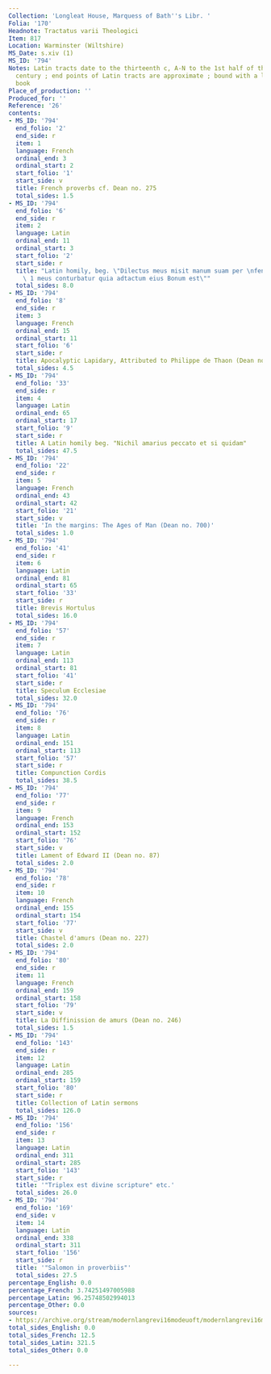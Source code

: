 ```yaml
---
Collection: 'Longleat House, Marquess of Bath''s Libr. '
Folia: '170'
Headnote: Tractatus varii Theologici
Item: 817
Location: Warminster (Wiltshire)
MS_Date: s.xiv (1)
MS_ID: '794'
Notes: Latin tracts date to the thirteenth c, A-N to the 1st half of the fourteenth
  century ; end points of Latin tracts are approximate ; bound with a leaf of a service
  book
Place_of_production: ''
Produced_for: ''
Reference: '26'
contents:
- MS_ID: '794'
  end_folio: '2'
  end_side: r
  item: 1
  language: French
  ordinal_end: 3
  ordinal_start: 2
  start_folio: '1'
  start_side: v
  title: French proverbs cf. Dean no. 275
  total_sides: 1.5
- MS_ID: '794'
  end_folio: '6'
  end_side: r
  item: 2
  language: Latin
  ordinal_end: 11
  ordinal_start: 3
  start_folio: '2'
  start_side: r
  title: "Latin homily, beg. \"Dilectus meus misit manum suam per \nfenestram ac ventu\
    \ 1 meus conturbatur quia adtactum eius Bonum est\""
  total_sides: 8.0
- MS_ID: '794'
  end_folio: '8'
  end_side: r
  item: 3
  language: French
  ordinal_end: 15
  ordinal_start: 11
  start_folio: '6'
  start_side: r
  title: Apocalyptic Lapidary, Attributed to Philippe de Thaon (Dean no. 356)
  total_sides: 4.5
- MS_ID: '794'
  end_folio: '33'
  end_side: r
  item: 4
  language: Latin
  ordinal_end: 65
  ordinal_start: 17
  start_folio: '9'
  start_side: r
  title: A Latin homily beg. "Nichil amarius peccato et si quidam"
  total_sides: 47.5
- MS_ID: '794'
  end_folio: '22'
  end_side: r
  item: 5
  language: French
  ordinal_end: 43
  ordinal_start: 42
  start_folio: '21'
  start_side: v
  title: 'In the margins: The Ages of Man (Dean no. 700)'
  total_sides: 1.0
- MS_ID: '794'
  end_folio: '41'
  end_side: r
  item: 6
  language: Latin
  ordinal_end: 81
  ordinal_start: 65
  start_folio: '33'
  start_side: r
  title: Brevis Hortulus
  total_sides: 16.0
- MS_ID: '794'
  end_folio: '57'
  end_side: r
  item: 7
  language: Latin
  ordinal_end: 113
  ordinal_start: 81
  start_folio: '41'
  start_side: r
  title: Speculum Ecclesiae
  total_sides: 32.0
- MS_ID: '794'
  end_folio: '76'
  end_side: r
  item: 8
  language: Latin
  ordinal_end: 151
  ordinal_start: 113
  start_folio: '57'
  start_side: r
  title: Compunction Cordis
  total_sides: 38.5
- MS_ID: '794'
  end_folio: '77'
  end_side: r
  item: 9
  language: French
  ordinal_end: 153
  ordinal_start: 152
  start_folio: '76'
  start_side: v
  title: Lament of Edward II (Dean no. 87)
  total_sides: 2.0
- MS_ID: '794'
  end_folio: '78'
  end_side: r
  item: 10
  language: French
  ordinal_end: 155
  ordinal_start: 154
  start_folio: '77'
  start_side: v
  title: Chastel d'amurs (Dean no. 227)
  total_sides: 2.0
- MS_ID: '794'
  end_folio: '80'
  end_side: r
  item: 11
  language: French
  ordinal_end: 159
  ordinal_start: 158
  start_folio: '79'
  start_side: v
  title: La Diffinission de amurs (Dean no. 246)
  total_sides: 1.5
- MS_ID: '794'
  end_folio: '143'
  end_side: r
  item: 12
  language: Latin
  ordinal_end: 285
  ordinal_start: 159
  start_folio: '80'
  start_side: r
  title: Collection of Latin sermons
  total_sides: 126.0
- MS_ID: '794'
  end_folio: '156'
  end_side: r
  item: 13
  language: Latin
  ordinal_end: 311
  ordinal_start: 285
  start_folio: '143'
  start_side: r
  title: '"Triplex est divine scripture" etc.'
  total_sides: 26.0
- MS_ID: '794'
  end_folio: '169'
  end_side: v
  item: 14
  language: Latin
  ordinal_end: 338
  ordinal_start: 311
  start_folio: '156'
  start_side: r
  title: '"Salomon in proverbiis"'
  total_sides: 27.5
percentage_English: 0.0
percentage_French: 3.74251497005988
percentage_Latin: 96.25748502994013
percentage_Other: 0.0
sources:
- https://archive.org/stream/modernlangrevi16modeuoft/modernlangrevi16modeuoft_djvu.txt
total_sides_English: 0.0
total_sides_French: 12.5
total_sides_Latin: 321.5
total_sides_Other: 0.0

---
```

